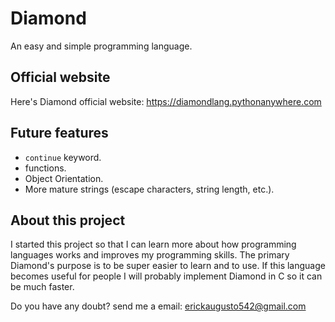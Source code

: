 # Diamond
An easy and simple programming language.

## Official website
Here's Diamond official website: https://diamondlang.pythonanywhere.com

## Future features
* `continue` keyword.
* functions.
* Object Orientation.
* More mature strings (escape characters, string length, etc.).

## About this project
I started this project so that I can learn more about how programming languages works and improves my programming skills. The primary Diamond's purpose is to be super easier to learn and to use. If this language becomes useful for people I will probably implement Diamond in C so it can be much faster.

Do you have any doubt? send me a email: erickaugusto542@gmail.com
